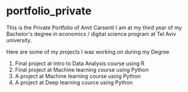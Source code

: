 # portfolio_private

This is the Private Portfolio of Amit Carsenti
I am at my third year of my Bachelor's degree in  economics / digital science program at Tel Aviv university.

Here are some of my projects I was working on during my Degree

1. Final project at intro to Data Analysis course using R
2. Final project at Machine learning course using Python
3. A project at Machine learning course using Python
4. A project at Deep learning cource using Python
